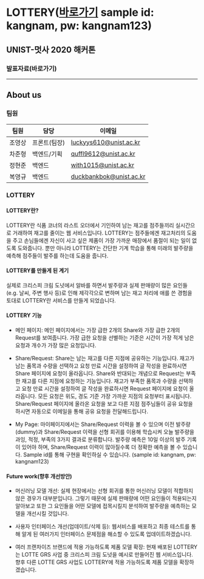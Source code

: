 # LOTTERY([바로가기](http://www.lottery-unist.ml) sample id: kangnam, pw: kangnam123)
## UNIST-멋사 2020 해커톤
### 발표자료(바로가기)
-----
## About us
### 팀원
| 팀원 | 담당 | 이메일 |
| ------ | ------ | ------ |
| 조영상 | 프론트(팀장) | luckyys610@unist.ac.kr |
| 차준형 | 백엔드/기획 | quffl9612@unist.ac.kr |
| 정현준 | 백엔드 | with1015@unist.ac.kr |
| 복영규 | 백엔드 | duckbankbok@unist.ac.kr |

### LOTTERY
#### LOTTERY란?
LOTTERY란 식품 코너의 라스트 오더에서 기인하여 남는 재고를 점주들끼리 실시간으로 거래하여 재고를 줄이는 웹 서비스입니다. LOTTERY는 점주들에겐 재고처리의 도움을 주고 손님들에겐 자신이 사고 싶은 제품이 가장 가까운 매장에서 품절이 되는 일이 없도록 도와줍니다. 뿐만 아니라 LOTTERY는 간단한 기계 학습을 통해 미래의 발주량을 예측해 점주들이 발주를 하는데 도움을 줍니다.

#### LOTTERY를 만들게 된 계기
실제로 크리스피 크림 도넛에서 알바를 하면서 발주량과 실제 판매량이 많은 요인들(e.g. 날씨, 주변 행사 등)로 인해 제각각으로 변하며 남는 재고 처리에 애를 쓴 경험을 토대로 LOTTERY란 서비스를 만들게 되었습니다.

#### LOTTERY 기능
  * 메인 페이지: 메인 페이지에서는 가장 급한 2개의 Share와 가장 급한 2개의 Request를 보여줍니다. 가장 급한 요청을 선별하는 기준은 시간이 가장 적게 남은 요청과 개수가 가장 많은 요청입니다.
 
  * Share/Request: Share는 남는 재고를 다른 지점에 공유하는 기능입니다. 재고가 남는 품목과 수량을 선택하고 요청 만료 시간을 설정하여 글 작성을 완료하시면 Share 페이지에 요청이 올라옵니다. Share와 반대되는 개념으로 Request는 부족한 재고를 다른 지점에 요청하는 기능입니다. 재고가 부족한 품목과 수량을 선택하고 요청 만료 시간을 설정하여 글 작성을 완료하시면 Request 페이지에 요청이 올라옵니다. 모든 요청은 위도, 경도 기준 가장 가까운 지점의 요청부터 표시됩니다. Share/Request 페이지에 올라온 요청을 보고 다른 지점 점주님들이 공유 요청을 하시면 자동으로 이메일을 통해 공유 요청을 전달해드립니다.

  * My Page: 마이페이지에서는 Share/Request 이력을 볼 수 있으며 이전 발주량(dummy)과 Share/Request 이력을 선형 회귀를 이용해 학습시켜 오늘 발주량을 과잉, 적정, 부족의 3가지 결과로 분류합니다. 발주량 예측은 10일 이상의 발주 기록이 있어야 하며, Share/Request 이력이 많아질수록 더 정확한 예측을 볼 수 있습니다. Sample id를 통해 구현을 확인하실 수 있습니다. (sample id: kangnam, pw: kangnam123)

#### Future work(향후 개선방안)
  * 머신러닝 모델 개선: 실제 현장에서는 선형 회귀를 통한 머신러닝 모델이 적합하지 않은 경우가 대부분입니다. 그렇기 때문에 실제 판매량에 어떤 요인들이 적용되는지 알아보고 또한 그 요인들을 어떤 모델에 접목시킬지 분석하여 발주량을 예측하는 모델을 개선시킬 것입니다.

  * 사용자 인터페이스 개선(업데이트/삭제 등): 웹서비스를 배포하고 최종 테스트를 통해 알게 된 여러가지 인터페이스 문제점을 해소할 수 있도록 업데이트하겠습니다.

  * 여러 프랜차이즈 브랜드에 적용 가능하도록 제품 모델 확장: 현재 배포된 LOTTERY는 LOTTE GRS 사업 중 크리스피 크림 도넛을 예시로 만들어진 웹 서비스입니다. 향후 다른 LOTTE GRS 사업도 LOTTERY에 적용 가능하도록 제품 모델을 확장하겠습니다.
